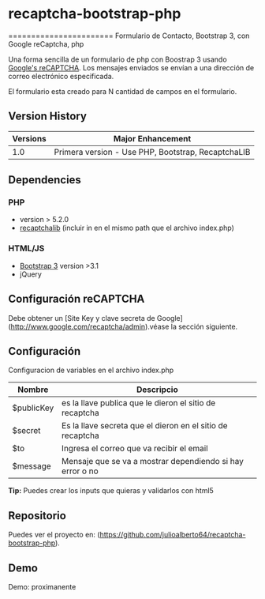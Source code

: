 # recaptcha-bootstrap-php

=======================
Formulario de Contacto, Bootstrap 3, con  Google reCaptcha, php

Una forma sencilla de un formulario de php con Boostrap 3 usando [Google's reCAPTCHA](https://developers.google.com/recaptcha/). 
Los mensajes enviados se envían a una dirección de correo electrónico especificada.

El formulario esta creado para N cantidad de campos en el formulario.


## Version History

| Versions | Major Enhancement |
| -------- | ----------------- |
| 1.0      | Primera version - Use PHP, Bootstrap, RecaptchaLIB|


## Dependencies

### PHP
* version > 5.2.0
* [recaptchalib](https://github.com/google/recaptcha/blob/1.0.0/php/recaptchalib.php) (incluir in en el mismo path que el archivo index.php)

### HTML/JS
* [Bootstrap 3](https://github.com/twbs/bootstrap) version >3.1
* jQuery

## Configuración reCAPTCHA

Debe obtener un [Site Key y clave secreta de Google] (http://www.google.com/recaptcha/admin).véase la sección siguiente. 

## Configuración

Configuracion de variables en el archivo index.php

| Nombre                | Descripcio                                                         |
|-------------------- | -------------------------------------------------------------------- |
| $publicKey          | es la llave publica que le dieron el sitio de recaptcha              |
| $secret             | Es la llave secreta que el dieron en el sitio de recaptcha           |
| $to                 | Ingresa el correo que va recibir el email                            |
| $message            | Mensaje que se va a mostrar dependiendo si hay error o no            |


**Tip:** Puedes crear los inputs que quieras y validarlos con html5


## Repositorio

Puedes ver el proyecto en: (https://github.com/julioalberto64/recaptcha-bootstrap-php).

## Demo
Demo: proximanente
